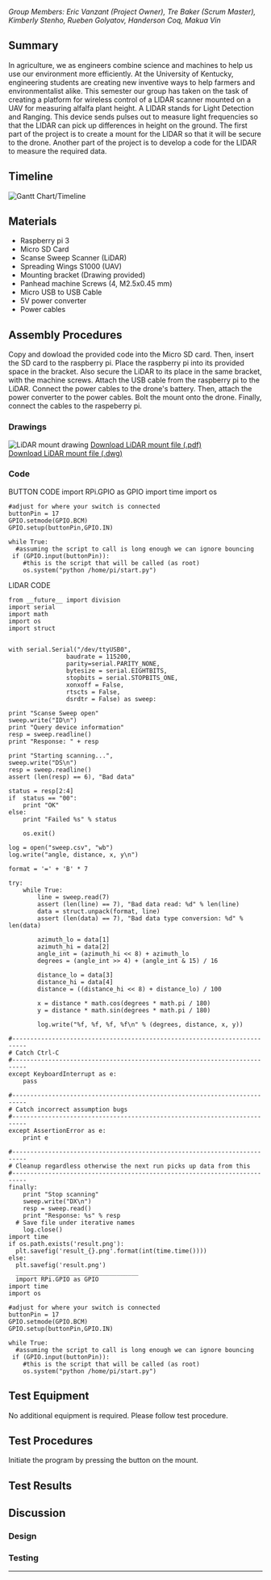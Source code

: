 *Group Members: Eric Vanzant (Project Owner), Tre Baker (Scrum Master), Kimberly Stenho, Rueben Golyatov, Handerson Coq, Makua Vin*

## Summary
In agriculture, we as engineers combine science and machines to help us use our environment more efficiently. At the University of Kentucky, engineering students are creating new inventive ways to help farmers and environmentalist alike. This semester our group has taken on the task of creating a platform for wireless control of a LIDAR scanner mounted on a UAV for measuring alfalfa plant height. A LIDAR stands for Light Detection and Ranging. This device sends pulses out to measure light frequencies so that the LIDAR can pick up differences in height on the ground. The first part of the project is to create a mount for the LIDAR so that it will be secure to the drone. Another part of the project is to develop a code for the LIDAR to measure the required data.

## Timeline
![Gantt Chart/Timeline](https://github.com/emvanzant/PiDAR/blob/master/docs/Gantt%20Chart.png)

## Materials
- Raspberry pi 3
- Micro SD Card
- Scanse Sweep Scanner (LiDAR)
- Spreading Wings S1000 (UAV)
- Mounting bracket (Drawing provided)
- Panhead machine Screws (4, M2.5x0.45 mm)
- Micro USB to USB Cable
- 5V power converter
- Power cables

## Assembly Procedures
Copy and dowload the provided code into the Micro SD card. Then, insert the SD card to the raspberry pi. Place the raspberry pi into its provided space in the bracket. Also secure the LiDAR to its place in the same bracket, with the machine screws. Attach the USB cable from the raspberry pi to the LiDAR. Connect the power cables to the drone's battery. Then, attach the power converter to the power cables. Bolt the mount onto the drone. Finally, connect the cables to the raspeberry pi.

### Drawings
![LiDAR mount drawing](https://github.com/emvanzant/PiDAR/blob/master/docs/mount%20drawing.jpg)
[Download LiDAR mount file (.pdf)](https://github.com/emvanzant/PiDAR/blob/master/docs/LiDAR_mount_sweepclamp_Rev.2.pdf)     
[Download LiDAR mount file (.dwg)](https://github.com/emvanzant/PiDAR/blob/master/docs/LiDAR_mount_sweepclamp_Rev.2.dwg)

### Code
     
BUTTON CODE
    import RPi.GPIO as GPIO
      import time
      import os

    #adjust for where your switch is connected
    buttonPin = 17
    GPIO.setmode(GPIO.BCM)
    GPIO.setup(buttonPin,GPIO.IN)

    while True:
      #assuming the script to call is long enough we can ignore bouncing
     if (GPIO.input(buttonPin)):
        #this is the script that will be called (as root)
        os.system("python /home/pi/start.py")
LIDAR CODE

    from __future__ import division
    import serial
    import math
    import os
    import struct
    

    with serial.Serial("/dev/ttyUSB0",
                    baudrate = 115200, 
                    parity=serial.PARITY_NONE,  
                    bytesize = serial.EIGHTBITS,
                    stopbits = serial.STOPBITS_ONE,
                    xonxoff = False,
                    rtscts = False,
                    dsrdtr = False) as sweep:

    print "Scanse Sweep open"
    sweep.write("ID\n")
    print "Query device information"
    resp = sweep.readline()
    print "Response: " + resp

    print "Starting scanning...",
    sweep.write("DS\n")
    resp = sweep.readline()
    assert (len(resp) == 6), "Bad data"

    status = resp[2:4]
    if  status == "00":
        print "OK"
    else:
        print "Failed %s" % status

        os.exit()

    log = open("sweep.csv", "wb")
    log.write("angle, distance, x, y\n")

    format = '=' + 'B' * 7

    try:
        while True:
            line = sweep.read(7)
            assert (len(line) == 7), "Bad data read: %d" % len(line)
            data = struct.unpack(format, line)
            assert (len(data) == 7), "Bad data type conversion: %d" % len(data)

            azimuth_lo = data[1]
            azimuth_hi = data[2]
            angle_int = (azimuth_hi << 8) + azimuth_lo
            degrees = (angle_int >> 4) + (angle_int & 15) / 16

            distance_lo = data[3]
            distance_hi = data[4]
            distance = ((distance_hi << 8) + distance_lo) / 100

            x = distance * math.cos(degrees * math.pi / 180)
            y = distance * math.sin(degrees * math.pi / 180)

            log.write("%f, %f, %f, %f\n" % (degrees, distance, x, y))

    #--------------------------------------------------------------------------
    # Catch Ctrl-C
    #--------------------------------------------------------------------------
    except KeyboardInterrupt as e:
        pass        

    #--------------------------------------------------------------------------
    # Catch incorrect assumption bugs
    #--------------------------------------------------------------------------
    except AssertionError as e:
        print e

    #--------------------------------------------------------------------------
    # Cleanup regardless otherwise the next run picks up data from this
    #--------------------------------------------------------------------------
    finally:
    	print "Stop scanning"
    	sweep.write("DX\n")
    	resp = sweep.read()
    	print "Response: %s" % resp
      # Save file under iterative names
    	log.close()
    import time
    if os.path.exists('result.png'):
      plt.savefig('result_{}.png'.format(int(time.time())))
    else:
      plt.savefig('result.png')
      __________________________________
      import RPi.GPIO as GPIO
    import time
    import os

    #adjust for where your switch is connected
    buttonPin = 17
    GPIO.setmode(GPIO.BCM)
    GPIO.setup(buttonPin,GPIO.IN)

    while True:
      #assuming the script to call is long enough we can ignore bouncing
     if (GPIO.input(buttonPin)):
        #this is the script that will be called (as root)
        os.system("python /home/pi/start.py")

## Test Equipment
No additional equipment is required. Please follow test procedure.
## Test Procedures
Initiate the program by pressing the button on the mount.
## Test Results
## Discussion
### Design
### Testing
_________________________
